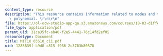 ```yaml
---
content_type: resource
description: "This resource contains information related to modes and the characteristic\
  \ polynomial. \r\n\r\n"
file: https://ol-ocw-studio-app-qa.s3.amazonaws.com/courses/18-03-differential-equations-spring-2010/1283839fb9d8c815f9362c3703b80878_MIT18_03S10_c11.pdf
file_type: application/pdf
parent_uid: 31ca35fc-ab40-f2e5-4441-76c14fd2ef05
resourcetype: Document
title: MIT18_03S10_c11.pdf
uid: 1283839f-b9d8-c815-f936-2c3703b80878
---
```

